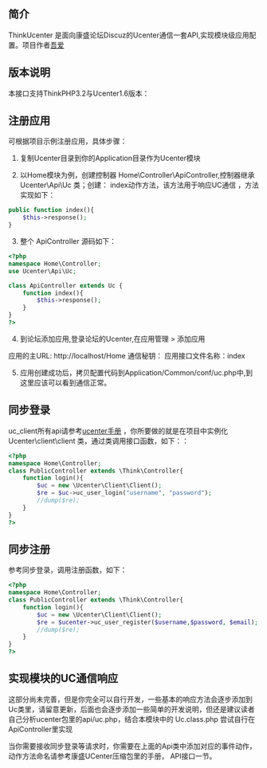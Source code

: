 ﻿## 简介

ThinkUcenter 是面向康盛论坛Discuz的Ucenter通信一套API,实现模块级应用配置。项目作者[吾爱](http://ekan001.com)

## 版本说明

本接口支持ThinkPHP3.2与Ucenter1.6版本：

## 注册应用

可根据项目示例注册应用，具体步骤：   

1) 复制Ucenter目录到你的Application目录作为Ucenter模块   

2) 以Home模块为例，创建控制器 Home\Controller\ApiController,控制器继承 Ucenter\Api\Uc 类；创建：
index动作方法，该方法用于响应UC通信 ，方法实现如下：
```Php
public function index(){
    $this->response();
}
```
3) 整个 ApiController 源码如下：
```Php
<?php
namespace Home\Controller;
use Ucenter\Api\Uc;

class ApiController extends Uc {
	function index(){
        $this->response();
    }
}
?>
```
4) 到论坛添加应用,登录论坛的Ucenter,在应用管理 > 添加应用

应用的主URL: http://localhost/Home
通信秘钥：
应用接口文件名称：index

5) 应用创建成功后，拷贝配置代码到Application/Common/conf/uc.php中,到这里应该可以看到通信正常。

## 同步登录

uc_client所有api请参考[ucenter手册](http://www.discuz.net/forum.php?mod=attachment&aid=MjM5MjUzfDdkYjg2ODVjfDE0NDYwMTEyNjN8MzA4NTQyfDg3OTIzNw%3D%3D) ，你所要做的就是在项目中实例化 Ucenter\client\client 类，通过类调用接口函数，如下：：
```php
<?php
namespace Home\Controller; 
class PublicController extends \Think\Controller{
    function login(){
        $uc = new \Ucenter\Client\Client();
        $re = $uc->uc_user_login("username", "password");
        //dump($re);
    }
}
?>
```


## 同步注册
参考同步登录，调用注册函数，如下：
```php
<?php
namespace Home\Controller; 
class PublicController extends \Think\Controller{
    function login(){
        $uc = new \Ucenter\Client\Client();
        $re = $ucenter->uc_user_register($username,$password, $email);
        //dump($re);
    }
}
?>
```

## 实现模块的UC通信响应

这部分尚未完善，但是你完全可以自行开发，一些基本的响应方法会逐步添加到Uc类里，请留意更新，后面也会逐步添加一些简单的开发说明，但还是建议读者自己分析ucenter包里的api/uc.php，结合本模块中的 Uc.class.php 尝试自行在ApiController里实现

当你需要接收同步登录等请求时，你需要在上面的Api类中添加对应的事件动作，动作方法命名请参考康盛UCenter压缩包里的手册， API接口一节。
